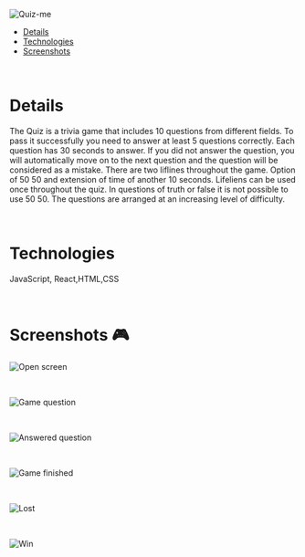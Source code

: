  ![Quiz-me](https://i.ibb.co/m4HGYcP/quiz-me.png)
 

- [Details](#details-)
- [Technologies](#technologies-)
- [Screenshots](#screenshots-)



<br />

# Details

The Quiz is a trivia game that includes 10 questions from different fields. To pass it successfully you need to answer at least 5 questions correctly. Each question has 30 seconds to answer. If you did not answer the question, you will automatically move on to the next question and the question will be considered as a mistake. There are two liflines throughout the game. Option of 50 50 and extension of time of another 10 seconds.
Lifeliens can be used once throughout the quiz.
In questions of truth or false it is not possible to use 50 50. The questions are arranged at an increasing level of difficulty.



<br />

# Technologies 
JavaScript, React,HTML,CSS


<br />

# Screenshots 🎮

![Open screen](https://i.ibb.co/KG4C9qx/screenshot1.png)

<br />

![Game question](https://i.ibb.co/9qH7Cv2/screenshot2.png)

<br />

![Answered question](https://i.ibb.co/ncmgBwR/screenshot3.png)

<br />

![Game finished](https://i.ibb.co/W5JtnmW/screenshot4.png)

<br />

![Lost](https://i.ibb.co/DG3zz38/screenshot5.png)

<br />

![Win](https://i.ibb.co/frT4VQn/screenshot6.png)

<br />


